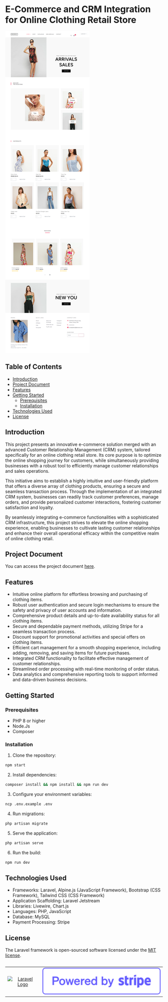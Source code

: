 <h1>E-Commerce and CRM Integration for Online Clothing Retail Store</h1>

<img src="public/admin/assets/images/ReadMe.png">

## Table of Contents
- [Introduction](#introduction)
- [Project Document](#document)
- [Features](#features)
- [Getting Started](#getting-started)
    - [Prerequisites](#prerequisites)
    - [Installation](#installation)
- [Technologies Used](#usage)
- [License](#license)

## Introduction <a name="introduction"></a>

This project presents an innovative e-commerce solution merged with an advanced Customer Relationship Management (CRM) system, tailored specifically for an online clothing retail store. Its core purpose is to optimize the online shopping journey for customers, while simultaneously providing businesses with a robust tool to efficiently manage customer relationships and sales operations.

This initiative aims to establish a highly intuitive and user-friendly platform that offers a diverse array of clothing products, ensuring a secure and seamless transaction process. Through the implementation of an integrated CRM system, businesses can readily track customer preferences, manage orders, and provide personalized customer interactions, fostering customer satisfaction and loyalty.

By seamlessly integrating e-commerce functionalities with a sophisticated CRM infrastructure, this project strives to elevate the online shopping experience, enabling businesses to cultivate lasting customer relationships and enhance their overall operational efficacy within the competitive realm of online clothing retail.

## Project Document <a name="document"><a/>

You can access the project document [here](Documents/SSP2-FinalReport-CB010303.pdf).

## Features <a name="features"></a>

- Intuitive online platform for effortless browsing and purchasing of clothing items.
- Robust user authentication and secure login mechanisms to ensure the safety and privacy of user accounts and information.
- Comprehensive product details and up-to-date availability status for all clothing items.
- Secure and dependable payment methods, utilizing Stripe for a seamless transaction process.
- Discount support for promotional activities and special offers on clothing items.
- Efficient cart management for a smooth shopping experience, including adding, removing, and saving items for future purchases.
- Integrated CRM functionality to facilitate effective management of customer relationships.
- Streamlined order processing with real-time monitoring of order status.
- Data analytics and comprehensive reporting tools to support informed and data-driven business decisions.

## Getting Started <a name="getting-started"></a>

### Prerequisites <a name="prerequisites"></a>

- PHP 8 or higher
- Node.Js
- Composer 

### Installation <a name="installation"></a>

1. Clone the repository:

```bash
npm start
```

2. Install dependencies:
   
```bash
composer install && npm install && npm run dev
```
   
3. Configure your environment variables:

```bash
ncp .env.example .env
```

4. Run migrations:

```bash
php artisan migrate
```

5. Serve the application:

```bash
php artisan serve
```

6. Run the build:

```bash
npm run dev
```


## Technologies Used <a name="usage"></a>

- Frameworks: Laravel, Alpine.js (JavaScript Framework), Bootstrap (CSS 
Framework), Tailwind CSS (CSS Framework) 
- Application Scaffolding: Laravel Jetstream 
- Libraries: Livewire, Chart.js
- Languages: PHP, JavaScript
- Database: MySQL
- Payment Processing: Stripe

## License <a name="license"></a>

The Laravel framework is open-sourced software licensed under the [MIT license](https://opensource.org/licenses/MIT).


<table style="border-collapse: collapse;">
<table style="border: none; border-collapse: collapse;">
  <tr>
    <td style="border: none;">
      <p align="center">
        <a href="https://laravel.com" target="_blank">
          <img src="https://raw.githubusercontent.com/laravel/art/master/logo-lockup/5%20SVG/2%20CMYK/1%20Full%20Color/laravel-logolockup-cmyk-red.svg" width="400" alt="Laravel Logo">
        </a>
      </p>
    </td>
    <td style="border: none;">
      <img src="public/admin/assets/images/StripeLogo.svg" width="400" alt="Stripe Logo">
    </td>
  </tr>
</table>







